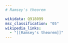 ```yaml
---
# Ramsey's theorem

wikidata: Q918099
msc_classification: "05"
wikipedia_links:
  - "[[Ramsey's theorem]]"
---
```

